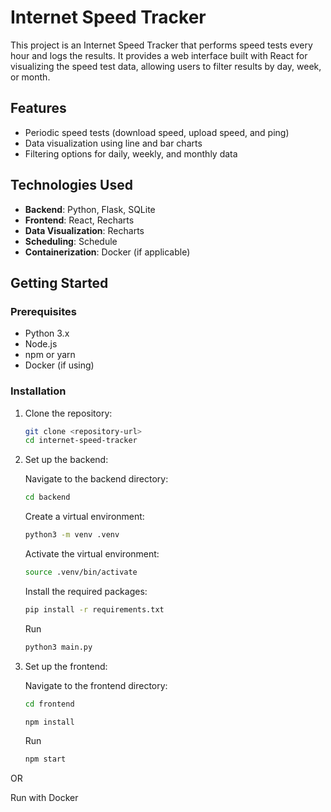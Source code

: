 # Internet Speed Tracker

This project is an Internet Speed Tracker that performs speed tests every hour and logs the results. It provides a web interface built with React for visualizing the speed test data, allowing users to filter results by day, week, or month.

## Features

- Periodic speed tests (download speed, upload speed, and ping)
- Data visualization using line and bar charts
- Filtering options for daily, weekly, and monthly data

## Technologies Used

- **Backend**: Python, Flask, SQLite
- **Frontend**: React, Recharts
- **Data Visualization**: Recharts
- **Scheduling**: Schedule
- **Containerization**: Docker (if applicable)

## Getting Started

### Prerequisites

- Python 3.x
- Node.js
- npm or yarn
- Docker (if using)

### Installation

1. Clone the repository:

   ```bash
   git clone <repository-url>
   cd internet-speed-tracker
   ```

2.	Set up the backend:

    Navigate to the backend directory:
    ```bash
    cd backend
    ```

    Create a virtual environment:
    ```bash
    python3 -m venv .venv
    ```
 
    Activate the virtual environment:
    ```bash
    source .venv/bin/activate   
    ```

    Install the required packages:
    ```bash
    pip install -r requirements.txt
    ```

    Run
    ```bash
    python3 main.py
    ```
3.	Set up the frontend:
	
    Navigate to the frontend directory:
    ```bash
    cd frontend
    ```

    ```bash
    npm install
    ```

    Run
    ```bash
    npm start
    ```


OR

Run with Docker